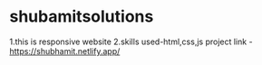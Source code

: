 # shubamitsolutions
1.this is responsive website
2.skills used-html,css,js
project link - https://shubhamit.netlify.app/
